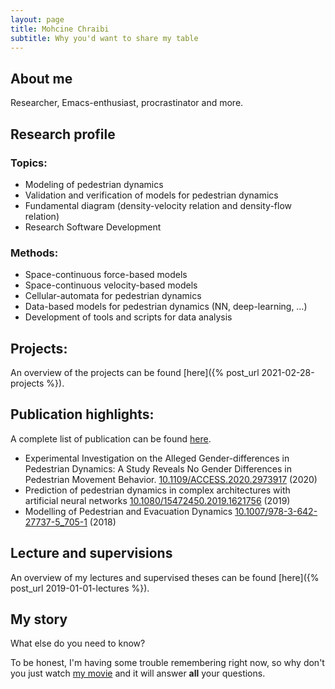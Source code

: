 ```yaml
---
layout: page
title: Mohcine Chraibi
subtitle: Why you'd want to share my table
---
```


<!-- <img itemprop="image" class="img-rounded about_perfil center" src="/assets/img/profile.jpg" alt="Mohcine Chraibi"> -->


## About me
Researcher, Emacs-enthusiast, procrastinator and more.

## Research profile 

### Topics:

- Modeling of pedestrian dynamics
- Validation and verification of models for pedestrian dynamics
- Fundamental diagram (density-velocity relation and density-flow relation)
- Research Software Development

### Methods:

- Space-continuous force-based models
- Space-continuous velocity-based models
- Cellular-automata for pedestrian dynamics
- Data-based models for pedestrian dynamics (NN, deep-learning, …)
- Development of tools and scripts for data analysis

## Projects:
An overview of the projects can be found [here]({% post_url 2021-02-28-projects %}).

## Publication highlights:

A complete list of publication can be found [here](https://www.fz-juelich.de/ias/ias-7/EN/AboutUs/Staff/Current/Chraibi_Mohcine/publication_node.html).

- Experimental Investigation on the Alleged Gender-differences in Pedestrian Dynamics: A Study Reveals No Gender Differences in Pedestrian Movement Behavior. [10.1109/ACCESS.2020.2973917](http://dx.doi.org/10.1109/ACCESS.2020.2973917) (2020)
- Prediction of pedestrian dynamics in complex architectures with artificial neural networks [10.1080/15472450.2019.1621756](http://dx.doi.org/10.1080/15472450.2019.1621756) (2019)
- Modelling of Pedestrian and Evacuation Dynamics [10.1007/978-3-642-27737-5_705-1](http://dx.doi.org/10.1007/978-3-642-27737-5_705-1) (2018)

## Lecture and supervisions

An overview of my lectures and supervised theses can be found [here]({% post_url 2019-01-01-lectures %}).


## My story
What else do you need to know?

To be honest, I'm having some trouble remembering right now, so why don't you just watch [my movie](https://en.wikipedia.org/wiki/My_Neighbor_Totoro) and it will answer **all** your questions.
